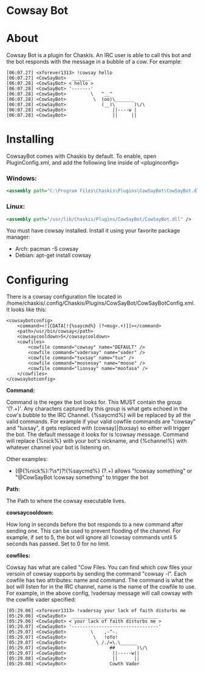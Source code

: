 Cowsay Bot
==============

About
======

Cowsay Bot is a plugin for Chaskis.  An IRC user is able to call this bot and the bot responds with the message in a bubble of a cow.  For example:

```
[06:07.27] <xforever1313> !cowsay hello
[06:07.27] <CowSayBot>  _______ 
[06:07.28] <CowSayBot> < hello >
[06:07.28] <CowSayBot> '-------'
[06:07.28] <CowSayBot>         \   ^__^
[06:07.28] <CowSayBot>          \  (oo)\_______
[06:07.28] <CowSayBot>             (__)\       )\/\
[06:07.28] <CowSayBot>                 ||----w |
[06:07.28] <CowSayBot>                 ||     ||
```

Installing
======

CowsayBot comes with Chaskis by default.  To enable, open PluginConfig.xml, and add the following line inside of &lt;pluginconfig&gt;

### Windows: ###

```XML
<assembly path="C:\Program Files\Chaskis\Plugins\CowSayBot\CowSayBot.dll" />
```

### Linux: ###

```XML
<assembly path="/usr/lib/Chaskis/Plugins/CowSayBot/CowSayBot.dll" />
```

You must have cowsay installed.  Install it using your favorite package manager:
* Arch: pacman -S cowsay
* Debian: apt-get install cowsay

Configuring
=====
There is a cowsay configuration file located in /home/chaskis/.config/Chaskis/Plugins/CowSayBot/CowSayBotConfig.xml.  It looks like this:

```
<cowsaybotconfig>
    <command><![CDATA[!{%saycmd%} (?<msg>.+)]]></command>
    <path>/usr/bin/cowsay</path>
    <cowsaycooldown>5</cowsaycooldown>
    <cowfiles>
        <cowfile command="cowsay" name="DEFAULT" />
        <cowfile command="vadersay" name="vader" />
        <cowfile command="tuxsay" name="tux" />
        <cowfile command="moosesay" name="moose" />
        <cowfile command="lionsay" name="moofasa" />
    </cowfiles>
</cowsaybotconfig>
```

**Command:**

Command is the regex the bot looks for.  This MUST contain the group '(?<msg>.+)'.  Any characters captured by this group is what gets echoed in the cow's bubble to the IRC Channel.  {%saycmd%} will be replaced by all the valid commands.  For example if your valid cowfile commands are "cowsay" and "tuxsay", it gets replaced with (cowsay)|(tuxsay) so either will trigger the bot.  The default message it looks for is !cowsay message.  Command will replace {%nick%} with your bot's nickname, and {%channel%} with whatever channel your bot is listening on.

Other examples:
* (@{%nick%}:?\s*)?!{%saycmd%} (?<msg>.+)  allows "!cowsay something" or "@CowSayBot !cowsay something" to trigger the bot

**Path:**

The Path to where the cowsay executable lives.

**cowsaycooldown:**

How long in seconds before the bot responds to a new command after sending one.  This can be used to prevent flooding of the channel.  For example, if set to 5, the bot will ignore all !cowsay commands until 5 seconds has passed.  Set to 0 for no limit.

**cowfiles:**

Cowsay has what are called "Cow Files.  You can find which cow files your versoin of cowsay supports by sending the command "cowsay -l".  Each cowfile has two attributes: name and command.  The command is what the bot will listen for in the IRC channel, name is the name of the cowfile to use.  For example, in the above config, !vadersay message will call cowsay with the cowfile vader specified:

```
[05:29.06] <xforever1313> !vadersay your lack of faith disturbs me
[05:29.06] <CowSayBot>  ________________________________ 
[05:29.06] <CowSayBot> < your lack of faith disturbs me >
[05:29.07] <CowSayBot> '--------------------------------'
[05:29.07] <CowSayBot>         \    ,-^-.
[05:29.07] <CowSayBot>          \   !oYo!
[05:29.07] <CowSayBot>           \ /./=\.\______
[05:29.07] <CowSayBot>                ##        )\/\
[05:29.07] <CowSayBot>                 ||-----w||
[05:29.08] <CowSayBot>                 ||      ||
[05:29.08] <CowSayBot>                Cowth Vader
```
